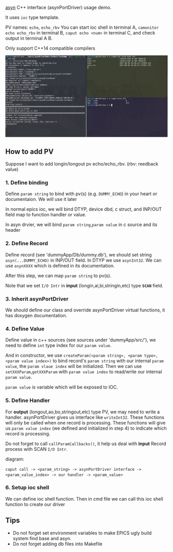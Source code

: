[asyn](https://github.com/epics-modules/asyn) C++ interface (asynPortDriver) usage demo.

It uses `ioc` type template.

PV names: `echo`, `echo_rbv`
You can start ioc shell in terminal A, `camonitor echo echo_rbv` in terminal B, `caput echo <num>` in terminal C, and check output in terminal A B.

Only support C++14 compatible compilers

![](.img/screenshot_demo.png)

## How to add PV
Suppose I want to add longin/longout pv echo/echo\_rbv. (rbv: reedback value)

### 1. Define binding
Define `param string` to bind with pv(s) (e.g. `DUMMY_ECHO`) in your heart or documentaion. We will use it later

In normal epics ioc, we will bind DTYP, device dbd, c struct, and INP/OUT field map to function handler or value.

In asyn drvier, we will bind `param string`,`param value` in c source and its header

### 2. Define Record
Define record (see 'dummyApp/Db/dummy.db'), we should set string `asyn(...DUMMY_ECHO)` in INP/OUT field. In DTYP we use `asynInt32`. We can use `asynXXXX` which is defined in its documentation.

After this step, we can map `param string` to pv(s).

Note that we set `I/O Intr` in **input** (longin,ai,bi,stringin,etc) type **`SCAN`** field.

### 3. Inherit asynPortDriver
We should define our class and override asynPortDriver virtual functions, it has doxygen documentation.

### 4. Define Value
Define value in c++ sources (see sources under 'dummyApp/src/'), we need to define `int` type index for our `param value`.

And in constructor, we use `createParam(<param string>, <param type>, <param value index>)` to bind record's `param string` with our internal `param value`, the `param vlaue index` will be initialized. Then we can use `setXXXParam`,`getXXXParam` with `param value index` to read/write our internal `param value`.

`param value` is variable which will be exposed to IOC.

### 5. Define Handler
For **output** (longout,ao,bo,stringout,etc) type PV, we may need to write a handler. asynPortDriver gives us interface like `writeInt32`. These functions will only be called when one record is processing. These functions will give us `param value index` (we defined and initialized in step 4) to indicate which record is processing.

Do not forget to call `callParamCallbacks()`, it help us deal with **input** Record process with SCAN `I/O Intr`.

diagram:

`caput call -> <param_string> -> asynPortDriver interface -> <param_value_index> -> our handler -> <param_value>`

### 6. Setup ioc shell
We can define ioc shell function. Then in cmd file we can call this ioc shell function to create our driver

## Tips
* Do not forget set environment variables to make EPICS ugly build system find base and asyn.
* Do not forget adding db files into Makefile
